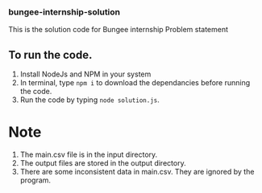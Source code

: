 ### bungee-internship-solution
This is the solution code for Bungee internship Problem statement

## To run the code.
1. Install NodeJs and NPM in your system
2. In terminal, type `npm i` to download the dependancies  before running the code.
3. Run the code by typing `node solution.js`.
# Note
1. The main.csv file is in the input directory.
2. The output files are stored in the output directory.
3. There are some inconsistent data in main.csv. They are ignored by the program.
